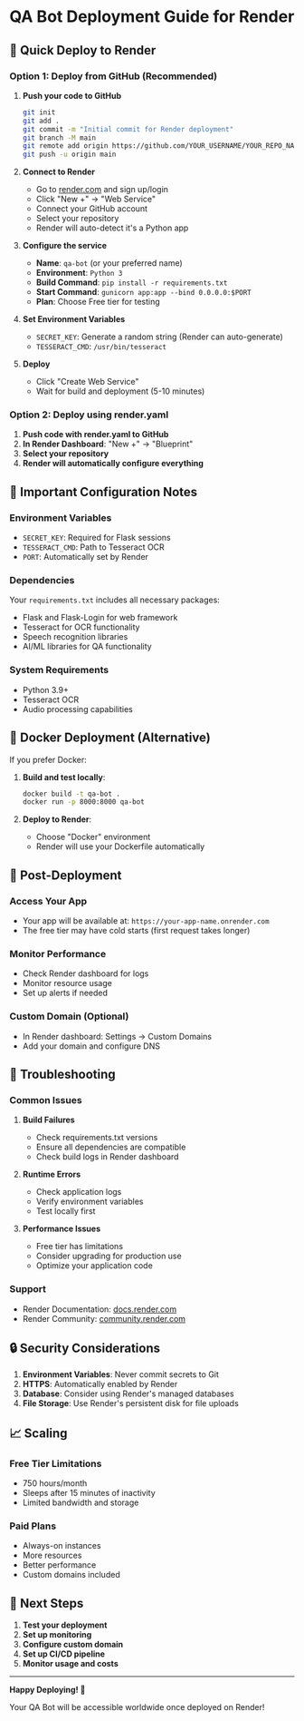 # QA Bot Deployment Guide for Render

## 🚀 Quick Deploy to Render

### Option 1: Deploy from GitHub (Recommended)

1. **Push your code to GitHub**
   ```bash
   git init
   git add .
   git commit -m "Initial commit for Render deployment"
   git branch -M main
   git remote add origin https://github.com/YOUR_USERNAME/YOUR_REPO_NAME.git
   git push -u origin main
   ```

2. **Connect to Render**
   - Go to [render.com](https://render.com) and sign up/login
   - Click "New +" → "Web Service"
   - Connect your GitHub account
   - Select your repository
   - Render will auto-detect it's a Python app

3. **Configure the service**
   - **Name**: `qa-bot` (or your preferred name)
   - **Environment**: `Python 3`
   - **Build Command**: `pip install -r requirements.txt`
   - **Start Command**: `gunicorn app:app --bind 0.0.0.0:$PORT`
   - **Plan**: Choose Free tier for testing

4. **Set Environment Variables**
   - `SECRET_KEY`: Generate a random string (Render can auto-generate)
   - `TESSERACT_CMD`: `/usr/bin/tesseract`

5. **Deploy**
   - Click "Create Web Service"
   - Wait for build and deployment (5-10 minutes)

### Option 2: Deploy using render.yaml

1. **Push code with render.yaml to GitHub**
2. **In Render Dashboard**: "New +" → "Blueprint"
3. **Select your repository**
4. **Render will automatically configure everything**

## 🔧 Important Configuration Notes

### Environment Variables
- `SECRET_KEY`: Required for Flask sessions
- `TESSERACT_CMD`: Path to Tesseract OCR
- `PORT`: Automatically set by Render

### Dependencies
Your `requirements.txt` includes all necessary packages:
- Flask and Flask-Login for web framework
- Tesseract for OCR functionality
- Speech recognition libraries
- AI/ML libraries for QA functionality

### System Requirements
- Python 3.9+
- Tesseract OCR
- Audio processing capabilities

## 🐳 Docker Deployment (Alternative)

If you prefer Docker:

1. **Build and test locally**:
   ```bash
   docker build -t qa-bot .
   docker run -p 8000:8000 qa-bot
   ```

2. **Deploy to Render**:
   - Choose "Docker" environment
   - Render will use your Dockerfile automatically

## 📱 Post-Deployment

### Access Your App
- Your app will be available at: `https://your-app-name.onrender.com`
- The free tier may have cold starts (first request takes longer)

### Monitor Performance
- Check Render dashboard for logs
- Monitor resource usage
- Set up alerts if needed

### Custom Domain (Optional)
- In Render dashboard: Settings → Custom Domains
- Add your domain and configure DNS

## 🚨 Troubleshooting

### Common Issues

1. **Build Failures**
   - Check requirements.txt versions
   - Ensure all dependencies are compatible
   - Check build logs in Render dashboard

2. **Runtime Errors**
   - Check application logs
   - Verify environment variables
   - Test locally first

3. **Performance Issues**
   - Free tier has limitations
   - Consider upgrading for production use
   - Optimize your application code

### Support
- Render Documentation: [docs.render.com](https://docs.render.com)
- Render Community: [community.render.com](https://community.render.com)

## 🔒 Security Considerations

1. **Environment Variables**: Never commit secrets to Git
2. **HTTPS**: Automatically enabled by Render
3. **Database**: Consider using Render's managed databases
4. **File Storage**: Use Render's persistent disk for file uploads

## 📈 Scaling

### Free Tier Limitations
- 750 hours/month
- Sleeps after 15 minutes of inactivity
- Limited bandwidth and storage

### Paid Plans
- Always-on instances
- More resources
- Better performance
- Custom domains included

## 🎯 Next Steps

1. **Test your deployment**
2. **Set up monitoring**
3. **Configure custom domain**
4. **Set up CI/CD pipeline**
5. **Monitor usage and costs**

---

**Happy Deploying! 🚀**

Your QA Bot will be accessible worldwide once deployed on Render!

